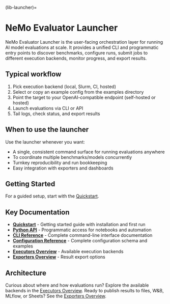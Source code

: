 (lib-launcher)=

# NeMo Evaluator Launcher

NeMo Evaluator Launcher is the user-facing orchestration layer for running AI model evaluations at scale. It provides a unified CLI and programmatic entry points to discover benchmarks, configure runs, submit jobs to different execution backends, monitor progress, and export results.

## Typical workflow

1. Pick execution backend (local, Slurm, CI, hosted)
2. Select or copy an example config from the examples directory
3. Point the target to your OpenAI-compatible endpoint (self-hosted or hosted)
4. Launch evaluations via CLI or API
5. Tail logs, check status, and export results

## When to use the launcher

Use the launcher whenever you want:
- A single, consistent command surface for running evaluations anywhere
- To coordinate multiple benchmarks/models concurrently
- Turnkey reproducibility and run bookkeeping
- Easy integration with exporters and dashboards

## Getting Started

For a guided setup, start with the [Quickstart](quickstart.md).

## Key Documentation

- **[Quickstart](quickstart.md)** - Getting started guide with installation and first run
- **[Python API](api.md)** - Programmatic access for notebooks and automation
- **[CLI Reference](cli.md)** - Complete command-line interface documentation
- **[Configuration Reference](configuration.md)** - Complete configuration schema and examples
- **[Executors Overview](executors/overview.md)** - Available execution backends
- **[Exporters Overview](exporters/overview.md)** - Result export options

## Architecture

Curious about where and how evaluations run? Explore the available backends in the [Executors Overview](executors/overview.md). Ready to publish results to files, W&B, MLflow, or Sheets? See the [Exporters Overview](exporters/overview.md).
